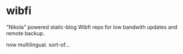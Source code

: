 wibfi
====


"Nikola" powered static-blog
Wibfi repo for low bandwith updates
and remote backup.

now multilingual. sort-of...